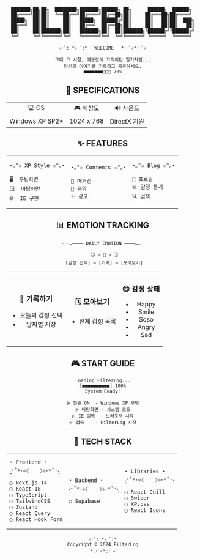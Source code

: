 <div align="center">

```
███████╗██╗██╗  ████████╗███████╗██████╗ ██╗      ██████╗  ██████╗ 
██╔════╝██║██║  ╚══██╔══╝██╔════╝██╔══██╗██║     ██╔═══██╗██╔════╝ 
█████╗  ██║██║     ██║   █████╗  ██████╔╝██║     ██║   ██║██║  ███╗
██╔══╝  ██║██║     ██║   ██╔══╝  ██╔══██╗██║     ██║   ██║██║   ██║
██║     ██║███████╗██║   ███████╗██║  ██║███████╗╚██████╔╝╚██████╔╝
╚═╝     ╚═╝╚══════╝╚═╝   ╚══════╝╚═╝  ╚═╝╚══════╝ ╚═════╝  ╚═════╝ 
```

```
✧･ﾟ: *✧･ﾟ:* 　WELCOME　 *:･ﾟ✧*:･ﾟ✧

그때 그 시절, 메모장에 끄적이던 일기처럼...
당신의 이야기를 기록하고 공유하세요.
■■■■■■■□□□ 70%
```

## 🌈 SPECIFICATIONS
<table align="center">
  <tr>
    <td align="center">💻 OS</td>
    <td align="center">🎮 해상도</td>
    <td align="center">🔊 사운드</td>
  </tr>
  <tr>
    <td align="center">Windows XP SP2+</td>
    <td align="center">1024 x 768</td>
    <td align="center">DirectX 지원</td>
  </tr>
</table>

## ✨ FEATURES
<table align="center">
<tr>
<td>

```
⋆｡°✩ XP Style ✩°｡⋆
 
🖥️  부팅화면
🪟  바탕화면
🌐  IE 구현
```

</td>
<td>

```
⋆｡°✩ Contents ✩°｡⋆
 
📰 매거진
🎵 음악
✨ 광고
```

</td>
<td>

```
⋆｡°✩ Blog ✩°｡⋆
 
👤 프로필
📊 감정 통계
🔍 검색
```

</td>
</tr>
</table>

## 📊 EMOTION TRACKING
```
・‥…━━━━ DAILY EMOTION ━━━━…‥・
 
 😊 → 📝 → 🗓️
 [감정 선택] → [기록] → [모아보기]
```
<table align="center">
<tr>
<td align="center">

### 📝 기록하기
- 오늘의 감정 선택
- 날짜별 저장

</td>
<td align="center">

### 🗓️ 모아보기
- 전체 감정 목록

</td>
<td align="center">

### 😊 감정 상태
- Happy
- Smile
- Soso
- Angry
- Sad

</td>
</tr>
</table>



## 🎮 START GUIDE
```
Loading FilterLog...
[■■■■■■■■■■] 100%
System Ready!

⊱ 전원 ON  - Windows XP 부팅
⊱ 바탕화면 - 시스템 로드
⊱ IE 실행  - 브라우저 시작
⊱ 접속    - FilterLog 시작
```



## 💾 TECH STACK
<table align="center">
<tr>
<td>

```
⋆ Frontend ⋆
‧͙⁺˚*･༓☾　　☽༓･*˚⁺‧͙
○ Next.js 14
○ React 18
○ TypeScript
○ TailwindCSS
○ Zustand
○ React Query
○ React Hook Form
```

</td>
<td>

```
⋆ Backend ⋆
‧͙⁺˚*･༓☾　　☽༓･*˚⁺‧͙
○ Supabase
```

</td>
<td>

```
⋆ Libraries ⋆
‧͙⁺˚*･༓☾　　☽༓･*˚⁺‧͙
○ React Quill
○ Swiper
○ XP.css
○ React Icons
```

</td>
</tr>
</table>





</div>



<div align="center">
  
```
✧･ﾟ: *✧･ﾟ:*
Copyright © 2024 FilterLog
*:･ﾟ✧*:･ﾟ✧
```

</div>

</div>
